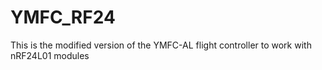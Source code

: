 # YMFC_RF24
This is the modified version of the YMFC-AL flight controller to work with nRF24L01 modules
